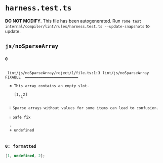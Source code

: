 # `harness.test.ts`

**DO NOT MODIFY**. This file has been autogenerated. Run `rome test internal/compiler/lint/rules/harness.test.ts --update-snapshots` to update.

## `js/noSparseArray`

### `0`

```

 lint/js/noSparseArray/reject/1/file.ts:1:3 lint/js/noSparseArray  FIXABLE  ━━━━━━━━━━━━━━━━━━━━━━━━

  ✖ This array contains an empty slot.

    [1,,2]
       ^

  ℹ Sparse arrays without values for some items can lead to confusion.

  ℹ Safe fix

  -
  + undefined


```

### `0: formatted`

```ts
[1, undefined, 2];

```
